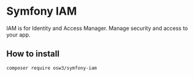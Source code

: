 # Symfony IAM

IAM is for Identity and Access Manager.
Manage security and access to your app.

## How to install

```shell
composer require osw3/symfony-iam
```